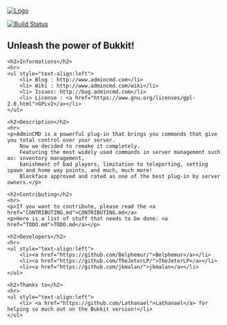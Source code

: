 <a href="http://admincmd.com" target="_blank"><img src="https://www.admincmd.com/static/2016/02/10/admincmd-logo-big.png" alt="Logo"></a>

<a href="https://drone.io/github.com/AdminCMD/AdminCMD" target="_blank"><img src="https://drone.io/github.com/AdminCMD/AdminCMD/status.png" alt="Build Status"></a>

<div>
    <h2>Unleash the power of Bukkit!</h2>

    <h2>Informations</h2>
    <hr>
    <ul style="text-align:left">
        <li> Blog : http://www.admincmd.com</li>
        <li> Wiki : http://www.admincmd.com/wiki</li>
        <li> Issues: http://bug.admincmd.com</li>
        <li> License : <a href="https://www.gnu.org/licenses/gpl-2.0.html">GPLv2</a></li>
    </ul>

    <h2>Description</h2>
    <hr>
    <p>AdminCMD is a powerful plug-in that brings you commands that give you total control over your server. 
        Now we decided to remake it completely.
        Featuring the most widely used commands in server management such as: inventory management, 
        banishment of bad players, limitation to teleporting, setting spawn and home way points, and much, much more! 
        Blockface approved and rated as one of the best plug-in by server owners.</p>

    <h2>Contributing</h2>
    <hr>
    <p>If you want to contribute, please read the <a href="CONTRIBUTING.md">CONTRIBUTING.md</a>
    <p>Here is a list of stuff that needs to be done: <a href="TODO.md">TODO.md</a></p>

    <h2>Developers</h2>
    <hr>
    <ul style="text-align:left">
        <li><a href="https://github.com/Belphemur/">Belphemur</a></li>
        <li><a href="https://github.com/TheJeterLP/">TheJeterLP</a></li>
        <li><a href="https://github.com/jkmalan/">jkmalan</a></li>
    </ul>

    <h2>Thanks to</h2>
    <hr>
    <ul style="text-align:left">
        <li> <a href="https://github.com/Lathanael">Lathanael</a> for helping so much out on the Bukkit version!</li>
    </ul>
</div>


